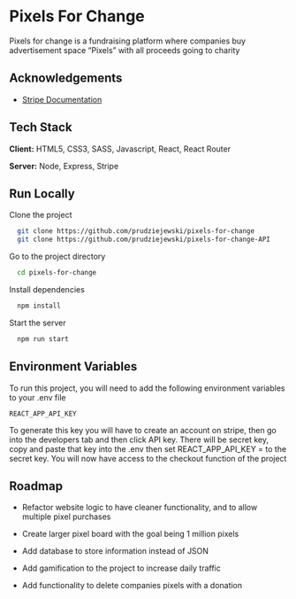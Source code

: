 # Pixels For Change 

Pixels for change is a fundraising platform where companies buy advertisement space “Pixels” with all proceeds going to charity


## Acknowledgements

 - [Stripe Documentation](https://stripe.com/docs)
 


## Tech Stack

**Client:** HTML5, CSS3, SASS, Javascript, React, React Router

**Server:** Node, Express, Stripe




## Run Locally

Clone the project

```bash
  git clone https://github.com/prudziejewski/pixels-for-change
  git clone https://github.com/prudziejewski/pixels-for-change-API
```

Go to the project directory

```bash
  cd pixels-for-change
```

Install dependencies

```bash
  npm install
```

Start the server

```bash
  npm run start
```

## Environment Variables

To run this project, you will need to add the following environment variables to your .env file

`REACT_APP_API_KEY`

To generate this key you will have to create an account on stripe, then go into the developers tab and then click API key. There will be secret key, copy and paste that key into the .env then set REACT_APP_API_KEY = to the secret key. You will now have access to the checkout function of the project   



## Roadmap

- Refactor website logic to have cleaner functionality, and to allow multiple pixel purchases  

- Create larger pixel board with the goal being 1 million pixels 

- Add database to store information instead of JSON

- Add gamification to the project to increase daily traffic 

- Add functionality to delete companies pixels with a donation




